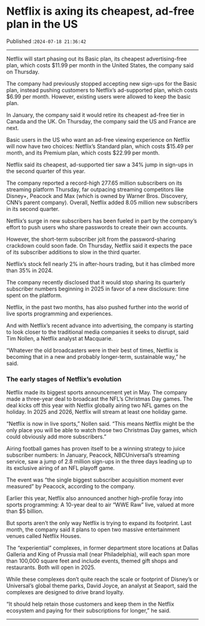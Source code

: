 # Netflix is axing its cheapest, ad-free plan in the US

Published :`2024-07-18 21:36:42`

---

Netflix will start phasing out its Basic plan, its cheapest advertising-free plan, which costs $11.99 per month in the United States, the company said on Thursday.

The company had previously stopped accepting new sign-ups for the Basic plan, instead pushing customers to Netflix’s ad-supported plan, which costs $6.99 per month. However, existing users were allowed to keep the basic plan.

In January, the company said it would retire its cheapest ad-free tier in Canada and the UK. On Thursday, the company said the US and France are next.

Basic users in the US who want an ad-free viewing experience on Netflix will now have two choices: Netflix’s Standard plan, which costs $15.49 per month, and its Premium plan, which costs $22.99 per month.

Netflix said its cheapest, ad-supported tier saw a 34% jump in sign-ups in the second quarter of this year.

The company reported a record-high 277.65 million subscribers on its streaming platform Thursday, far outpacing streaming competitors like Disney+, Peacock and Max (which is owned by Warner Bros. Discovery, CNN’s parent company). Overall, Netflix added 8.05 million new subscribers in its second quarter.

Netflix’s surge in new subscribers has been fueled in part by the company’s effort to push users who share passwords to create their own accounts.

However, the short-term subscriber jolt from the password-sharing crackdown could soon fade. On Thursday, Netflix said it expects the pace of its subscriber additions to slow in the third quarter.

Netflix’s stock fell nearly 2% in after-hours trading, but it has climbed more than 35% in 2024.

The company recently disclosed that it would stop sharing its quarterly subscriber numbers beginning in 2025 in favor of a new disclosure: time spent on the platform.

Netflix, in the past two months, has also pushed further into the world of live sports programming and experiences.

And with Netflix’s recent advance into advertising, the company is starting to look closer to the traditional media companies it seeks to disrupt, said Tim Nollen, a Netflix analyst at Macquarie.

“Whatever the old broadcasters were in their best of times, Netflix is becoming that in a new and probably longer-term, sustainable way,” he said.

### The early stages of Netflix’s evolution

Netflix made its biggest sports announcement yet in May. The company made a three-year deal to broadcast the NFL’s Christmas Day games. The deal kicks off this year with Netflix globally airing two NFL games on the holiday. In 2025 and 2026, Netflix will stream at least one holiday game.

“Netflix is now in live sports,” Nollen said. “This means Netflix might be the only place you will be able to watch those two Christmas Day games, which could obviously add more subscribers.”

Airing football games has proven itself to be a winning strategy to juice subscriber numbers: In January, Peacock, NBCUniversal’s streaming service, saw a jump of 2.8 million sign-ups in the three days leading up to its exclusive airing of an NFL playoff game.

The event was “the single biggest subscriber acquisition moment ever measured” by Peacock, according to the company.

Earlier this year, Netflix also announced another high-profile foray into sports programming: A 10-year deal to air “WWE Raw” live, valued at more than $5 billion.

But sports aren’t the only way Netflix is trying to expand its footprint. Last month, the company said it plans to open two massive entertainment venues called Netflix Houses.

The “experiential” complexes, in former department store locations at Dallas Galleria and King of Prussia mall (near Philadelphia), will each span more than 100,000 square feet and include events, themed gift shops and restaurants. Both will open in 2025.

While these complexes don’t quite reach the scale or footprint of Disney’s or Universal’s global theme parks, David Joyce, an analyst at Seaport, said the complexes are designed to drive brand loyalty.

“It should help retain those customers and keep them in the Netflix ecosystem and paying for their subscriptions for longer,” he said.

---

